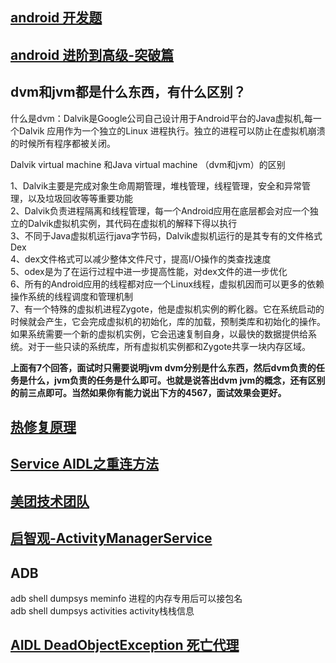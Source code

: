 ## [android 开发题](https://juejin.cn/post/6844903891625050119)
## [android 进阶到高级-突破篇](https://pangrongxian.github.io/2017/07/17/Android%20%E8%BF%9B%E9%98%B6%E5%88%B0%E9%AB%98%E7%BA%A7%20-%20%E7%AA%81%E7%A0%B4%E7%AF%87/)

## dvm和jvm都是什么东西，有什么区别？
什么是dvm：Dalvik是Google公司自己设计用于Android平台的Java虚拟机,每一个Dalvik 应用作为一个独立的Linux 进程执行。独立的进程可以防止在虚拟机崩溃的时候所有程序都被关闭。

Dalvik  virtual machine 和Java virtual machine    （dvm和jvm）的区别

1、Dalvik主要是完成对象生命周期管理，堆栈管理，线程管理，安全和异常管理，以及垃圾回收等等重要功能  
2、Dalvik负责进程隔离和线程管理，每一个Android应用在底层都会对应一个独立的Dalvik虚拟机实例，其代码在虚拟机的解释下得以执行  
3、不同于Java虚拟机运行java字节码，Dalvik虚拟机运行的是其专有的文件格式Dex  
4、dex文件格式可以减少整体文件尺寸，提高I/O操作的类查找速度  
5、odex是为了在运行过程中进一步提高性能，对dex文件的进一步优化  
6、所有的Android应用的线程都对应一个Linux线程，虚拟机因而可以更多的依赖操作系统的线程调度和管理机制  
7、有一个特殊的虚拟机进程Zygote，他是虚拟机实例的孵化器。它在系统启动的时候就会产生，它会完成虚拟机的初始化，库的加载，预制类库和初始化的操作。如果系统需要一个新的虚拟机实例，它会迅速复制自身，以最快的数据提供给系统。对于一些只读的系统库，所有虚拟机实例都和Zygote共享一块内存区域。

**上面有7个回答，面试时只需要说明jvm dvm分别是什么东西，然后dvm负责的任务是什么，jvm负责的任务是什么即可。也就是说答出dvm jvm的概念，还有区别的前三点即可。当然如果你有能力说出下方的4567，面试效果会更好。**

## [热修复原理](https://juejin.cn/post/6844903985602789384)

## [Service AIDL之重连方法](https://www.jianshu.com/p/476abecc7292)

## [美团技术团队](https://tech.meituan.com/archives)

## [启智观-ActivityManagerService](https://duanqz.github.io/2016-07-15-AMS-LaunchProcess#Android%E5%90%AF%E6%99%BA%E8%A7%82)

## ADB
adb shell dumpsys meminfo  进程的内存专用后可以接包名  
adb shell dumpsys activities  activity栈栈信息  

## [AIDL DeadObjectException 死亡代理](https://blog.csdn.net/jqwei2/article/details/98611551)
